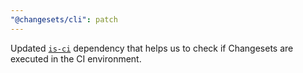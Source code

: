 ```yaml
---
"@changesets/cli": patch
---
```


Updated [`is-ci`](https://github.com/watson/is-ci) dependency that helps us to check if Changesets are executed in the CI environment.
